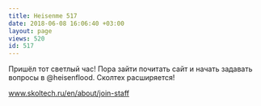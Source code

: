 ```yaml
---
title: Heisenme 517
date: 2018-06-08 16:06:40 +03:00
layout: page
views: 520
id: 517
---
```


Пришёл тот светлый час! Пора зайти почитать сайт и начать задавать вопросы в @heisenflood. Сколтех расширяется!

www.skoltech.ru/en/about/join-staff


